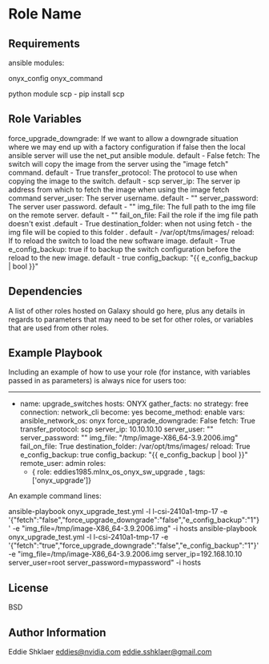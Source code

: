 Role Name
=========



Requirements
------------
ansible modules:

onyx_config
onyx_command

python module scp - pip install scp


Role Variables
--------------

force_upgrade_downgrade: If we want to allow a downgrade situation where we may end up with a factory configuration if false then the local ansible server will use the net_put ansible module.  default - False
fetch:                   The switch will copy the image from the server using the "image fetch" command.  default - True
transfer_protocol:       The protocol to use when copying the image to the switch. default - scp
server_ip:               The server ip address from which to fetch the image when using the image fetch command
server_user:             The server username. default - ""
server_password:         The server user password. default - ""
img_file:                The full path to the img file on the remote server. default - ""
fail_on_file:            Fail the role if the img file path doesn't exist  .default - True
destination_folder:      when not using fetch - the img file will be copied to this folder . default - /var/opt/tms/images/
reload:                  If to reload the switch to load the new software image. default - True
e_config_backup: true    if to backup the switch configuration before the reload to the new image. default - true
config_backup: "{{ e_config_backup  | bool }}"

Dependencies
------------

A list of other roles hosted on Galaxy should go here, plus any details in regards to parameters that may need to be set for other roles, or variables that are used from other roles.

Example Playbook
----------------

Including an example of how to use your role (for instance, with variables passed in as parameters) is always nice for users too:

---
- name: upgrade_switches
  hosts: ONYX
  gather_facts: no
  strategy: free
  connection: network_cli
  become: yes
  become_method: enable
  vars:
    ansible_network_os: onyx
    force_upgrade_downgrade: False
    fetch: True
    transfer_protocol: scp
    server_ip: 10.10.10.10
    server_user: ""
    server_password: ""
    img_file: "/tmp/image-X86_64-3.9.2006.img"
    fail_on_file: True
    destination_folder: /var/opt/tms/images/
    reload: True
    e_config_backup: true
    config_backup: "{{ e_config_backup  | bool }}"
  remote_user: admin
  roles:
    - { role: eddies1985.mlnx_os_onyx_sw_upgrade , tags: ['onyx_upgrade']}



An example command lines:

ansible-playbook onyx_upgrade_test.yml -l l-csi-2410a1-tmp-17 -e '{"fetch":"false","force_upgrade_downgrade":"false","e_config_backup":"1"}'  -e "img_file=/tmp/image-X86_64-3.9.2006.img" -i hosts
ansible-playbook onyx_upgrade_test.yml -l l-csi-2410a1-tmp-17 -e '{"fetch":"true","force_upgrade_downgrade":"false","e_config_backup":"1"}'  -e "img_file=/tmp/image-X86_64-3.9.2006.img server_ip=192.168.10.10 server_user=root server_password=mypassword" -i hosts

License
-------

BSD

Author Information
------------------

Eddie Shklaer
eddies@nvidia.com
eddie.sshklaer@gmail.com
